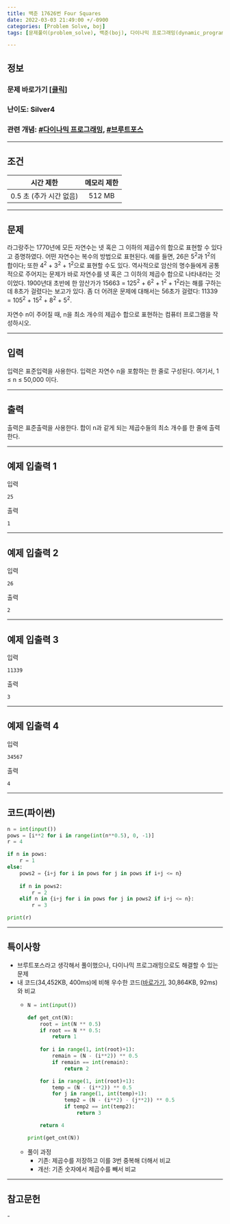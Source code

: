 ```yaml
---
title: 백준 17626번 Four Squares
date: 2022-03-03 21:49:00 +/-0900
categories: [Problem Solve, boj]
tags: [문제풀이(problem_solve), 백준(boj), 다이나믹 프로그래밍(dynamic_programming), 브루트포스(bruteforce)]

---
```

## 정보
### 문제 바로가기 [[클릭](https://www.acmicpc.net/problem/17626)]
### 난이도: Silver4
### 관련 개념: [#다이나믹 프로그래밍](https://www.acmicpc.net/problemset?sort=ac_desc&algo=25), [#브루트포스](https://www.acmicpc.net/problemset?sort=ac_desc&algo=125)

---
## 조건

시간 제한|메모리 제한
:---:|:---:
0.5 초 (추가 시간 없음)|512 MB

---
## 문제
라그랑주는 1770년에 모든 자연수는 넷 혹은 그 이하의 제곱수의 합으로 표현할 수 있다고 증명하였다. 어떤 자연수는 복수의 방법으로 표현된다. 예를 들면, 26은 5<sup>2</sup>과 1<sup>2</sup>의 합이다; 또한 4<sup>2</sup> + 3<sup>2</sup> + 1<sup>2</sup>으로 표현할 수도 있다. 역사적으로 암산의 명수들에게 공통적으로 주어지는 문제가 바로 자연수를 넷 혹은 그 이하의 제곱수 합으로 나타내라는 것이었다. 1900년대 초반에 한 암산가가 15663 = 125<sup>2</sup> + 6<sup>2</sup> + 1<sup>2</sup> + 1<sup>2</sup>라는 해를 구하는데 8초가 걸렸다는 보고가 있다. 좀 더 어려운 문제에 대해서는 56초가 걸렸다: 11339 = 105<sup>2</sup> + 15<sup>2</sup> + 8<sup>2</sup> + 5<sup>2</sup>.

자연수 n이 주어질 때, n을 최소 개수의 제곱수 합으로 표현하는 컴퓨터 프로그램을 작성하시오.

---
## 입력
입력은 표준입력을 사용한다. 입력은 자연수 n을 포함하는 한 줄로 구성된다. 여기서, 1 ≤ n ≤ 50,000 이다.

---
## 출력
출력은 표준출력을 사용한다. 합이 n과 같게 되는 제곱수들의 최소 개수를 한 줄에 출력한다.

---
## 예제 입출력 1
입력
```
25
```

출력
```
1
```

---
## 예제 입출력 2
입력
```
26
```

출력
```
2
```

---
## 예제 입출력 3
입력
```
11339
```

출력
```
3
```

---
## 예제 입출력 4
입력
```
34567
```

출력
```
4
```

---
## 코드(파이썬)
```python
n = int(input())
pows = [i**2 for i in range(int(n**0.5), 0, -1)]
r = 4

if n in pows:
    r = 1
else:
    pows2 = {i+j for i in pows for j in pows if i+j <= n}
    
    if n in pows2:
        r = 2
    elif n in {i+j for i in pows for j in pows2 if i+j <= n}:
        r = 3

print(r)

```

---
## 특이사항
- 브루트포스라고 생각해서 풀이했으나, 다이나믹 프로그래밍으로도 해결할 수 있는 문제
- 내 코드(34,452KB, 400ms)에 비해 우수한 코드([바로가기](https://www.acmicpc.net/source/39715741), 30,864KB, 92ms)와 비교
  - ```python
    N = int(input())

    def get_cnt(N):
        root = int(N ** 0.5)
        if root == N ** 0.5:
            return 1
        
        for i in range(1, int(root)+1):
            remain = (N - (i**2)) ** 0.5
            if remain == int(remain):
                return 2

        for i in range(1, int(root)+1):
            temp = (N - (i**2)) ** 0.5
            for j in range(1, int(temp)+1):
                temp2 = (N - (i**2) - (j**2)) ** 0.5
                if temp2 == int(temp2):
                    return 3

        return 4

    print(get_cnt(N))

    ```
  - 풀이 과정
    - 기존: 제곱수를 저장하고 이를 3번 중복해 더해서 비교
    - 개선: 기존 숫자에서 제곱수를 빼서 비교

---
## 참고문헌
\-
